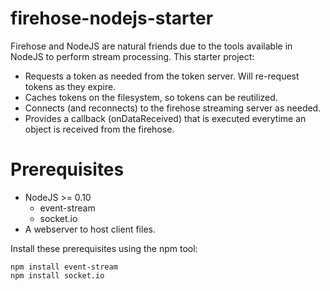 firehose-nodejs-starter
=======================

Firehose and NodeJS are natural friends due to the tools available in NodeJS to perform stream processing. This starter project:
- Requests a token as needed from the token server. Will re-request tokens as they expire.
- Caches tokens on the filesystem, so tokens can be reutilized.
- Connects (and reconnects) to the firehose streaming server as needed.
- Provides a callback (onDataReceived) that is executed everytime an object is received from the firehose.

Prerequisites
========================
- NodeJS >= 0.10
  - event-stream
  - socket.io
- A webserver to host client files.

Install these prerequisites using the npm tool: 

```
npm install event-stream
npm install socket.io
```
